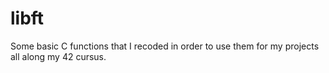 # libft

Some basic C functions that I recoded in order to use them for my projects all along my 42 cursus.
